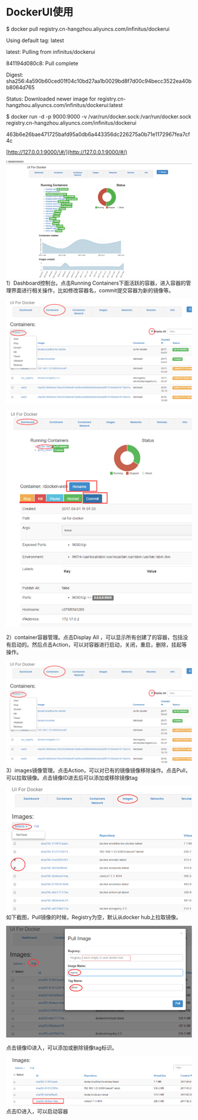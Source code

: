 # DockerUI使用

$ docker pull registry.cn-hangzhou.aliyuncs.com/infinitus/dockerui

Using default tag: latest

latest: Pulling from infinitus/dockerui

841194d080c8: Pull complete

Digest: sha256:4a590b60ced01f04c10bd27aa1b0029bd8f7d00c94becc3522ea40bb8064d765

Status: Downloaded newer image for registry.cn-hangzhou.aliyuncs.com/infinitus/dockerui:latest

$ docker run -d -p 9000:9000 -v /var/run/docker.sock:/var/run/docker.sock registry.cn-hangzhou.aliyuncs.com/infinitus/dockerui

463b6e26bae471725bafd95a0db6a443356dc226275a0b71e1172967fea7cf4c

[http://127.0.0.1:9000/\#/](http://127.0.0.1:9000/#/)

![](/assets/importui.png)1）Dashboard控制台。点击Running Containers下面活跃的容器，进入容器的管理界面进行相关操作，比如修改容器名，commit提交容器为新的镜像等。

![](/assets/importui4.png)

![](/assets/importui2.png)![](/assets/importui3.png)

2）container容器管理。点击Display All ，可以显示所有创建了的容器，包括没有启动的。然后点击Action，可以对容器进行启动，关闭，重启，删除，挂起等操作。

![](/assets/importui5.png)3）images镜像管理。点击Action，可以对已有的镜像镜像移除操作。点击Pull，可以拉取镜像。点击镜像ID进去后可以添加或移除镜像tag

![](/assets/importui6.png)如下截图，Pull镜像的时候，Registry为空，默认从docker hub上拉取镜像。

![](/assets/importui7.png)

点击镜像ID进入，可以添加或删除镜像tag标识。

![](/assets/importui8.png)点击ID进入，可以启动容器

